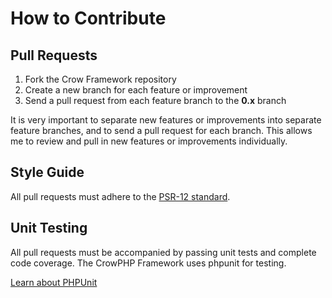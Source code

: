 # How to Contribute

## Pull Requests

1. Fork the Crow Framework repository
2. Create a new branch for each feature or improvement
3. Send a pull request from each feature branch to the **0.x** branch

It is very important to separate new features or improvements into separate feature branches, and to send a
pull request for each branch. This allows me to review and pull in new features or improvements individually.

## Style Guide

All pull requests must adhere to the [PSR-12 standard](https://github.com/php-fig/fig-standards/blob/master/accepted/PSR-12-extended-coding-style-guide.md).

## Unit Testing

All pull requests must be accompanied by passing unit tests and complete code coverage. The CrowPHP Framework uses phpunit for testing.

[Learn about PHPUnit](https://github.com/sebastianbergmann/phpunit/)
